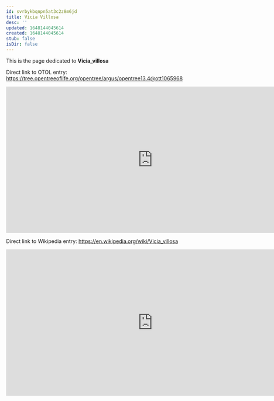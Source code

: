 ```yaml
---
id: svrbykbqnpn5at3c2z8m6jd
title: Vicia Villosa
desc: ''
updated: 1648144045614
created: 1648144045614
stub: false
isDir: false
---
```

This is the page dedicated to **Vicia_villosa**


Direct link to OTOL entry: https://tree.opentreeoflife.org/opentree/argus/opentree13.4@ott1065968



<html>
    <body>
    <iframe src="https://tree.opentreeoflife.org/opentree/argus/opentree13.4@ott1065968"
    width="800" height="400" frameborder="0" allowfullscreen> </iframe>
    </body>
</html>
    


Direct link to Wikipedia entry: https://en.wikipedia.org/wiki/Vicia_villosa



<html>
    <body>
    <iframe src="https://en.wikipedia.org/wiki/Vicia_villosa"
    width="800" height="400" frameborder="0" allowfullscreen> </iframe>
    </body>
</html>
    
